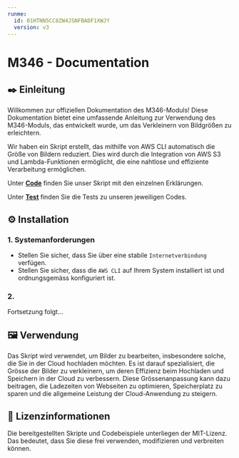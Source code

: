 ```yaml
---
runme:
  id: 01HTNN5CC8ZW4JSNFBADF1XWJY
  version: v3
---
```


# M346 - Documentation

## ✒️ Einleitung

Willkommen zur offiziellen Dokumentation des M346-Moduls! Diese Dokumentation bietet eine umfassende Anleitung zur Verwendung des M346-Moduls, das entwickelt wurde, um das Verkleinern von Bildgrößen zu erleichtern.

Wir haben ein Skript erstellt, das mithilfe von AWS CLI automatisch die Größe von Bildern reduziert. Dies wird durch die Integration von AWS S3 und Lambda-Funktionen ermöglicht, die eine nahtlose und effiziente Verarbeitung ermöglichen.

Unter [**Code**](./Skript.md) finden Sie unser Skript mit den einzelnen Erklärungen.

Unter [**Test**](./Tests.md) finden Sie die Tests zu unseren jeweiligen Codes.

## ⚙️ Installation

### 1. Systemanforderungen

- Stellen Sie sicher, dass Sie über eine stabile `Internetverbindung` verfügen.
- Stellen Sie sicher, dass die `AWS CLI` auf Ihrem System installiert ist und ordnungsgemäss konfiguriert ist.

### 2.

Fortsetzung folgt...

## 🖼️ Verwendung

Das Skript wird verwendet, um Bilder zu bearbeiten, insbesondere solche, die Sie in der Cloud hochladen möchten. Es ist darauf spezialisiert, die Grösse der Bilder zu verkleinern, um deren Effizienz beim Hochladen und Speichern in der Cloud zu verbessern. Diese Grössenanpassung kann dazu beitragen, die Ladezeiten von Webseiten zu optimieren, Speicherplatz zu sparen und die allgemeine Leistung der Cloud-Anwendung zu steigern.

## 🔑 Lizenzinformationen

Die bereitgestellten Skripte und Codebeispiele unterliegen der MIT-Lizenz. Das bedeutet, dass Sie diese frei verwenden, modifizieren und verbreiten können.


